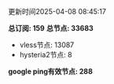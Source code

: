 更新时间2025-04-08 08:45:17

**总订阅: 159**
**总节点: 33683**
- vless节点: 13087
- hysteria2节点: 8

**google ping有效节点: 288**
